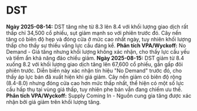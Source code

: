 # DST

**Ngày 2025-08-14:** DST tăng nhẹ từ 8.3 lên 8.4 với khối lượng giao dịch rất thấp chỉ 34,500 cổ phiếu, sụt giảm mạnh so với phiên trước đó. Cây nến tăng có biên độ hẹp và đóng cửa ở mức cao nhất ngày, tuy nhiên khối lượng thấp cho thấy sự thiếu vắng lực cầu đáng kể. **Phân tích VPA/Wyckoff:** No Demand - Giá tăng nhưng khối lượng không xác nhận, cho thấy lực cầu yếu và tiềm ẩn khả năng đảo chiều giảm.
**Ngày 2025-08-15:** DST giảm từ 8.4 xuống 8.2 với khối lượng giao dịch tăng lên 67,600 cổ phiếu, gần gấp đôi phiên trước. Diễn biến này xác nhận tín hiệu "No Demand" trước đó, cho thấy áp lực bán đã xuất hiện khi giá giảm. Cây nến giảm có biên độ rộng (8.4-8.0) nhưng đóng cửa cao hơn mức thấp nhất, thể hiện có một số lực cầu hấp thụ tại vùng giá thấp, tuy nhiên phe bán vẫn đang chiếm ưu thế. **Phân tích VPA/Wyckoff:** Supply Coming In - Nguồn cung gia tăng được xác nhận bởi giá giảm trên khối lượng tăng.
